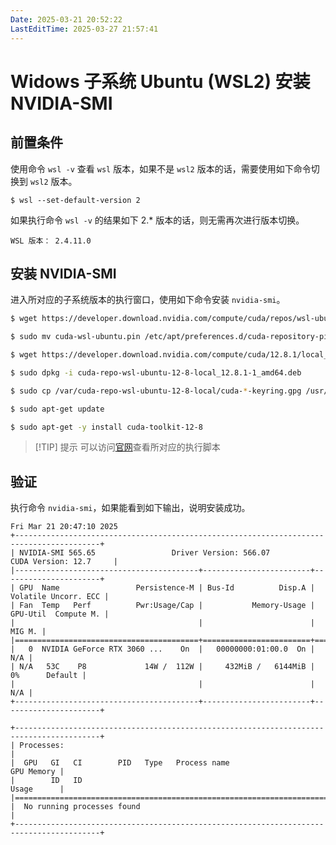 ```yaml
---
Date: 2025-03-21 20:52:22
LastEditTime: 2025-03-27 21:57:41
---
```

# Widows 子系统 Ubuntu (WSL2) 安装 NVIDIA-SMI

## 前置条件

使用命令 `wsl -v` 查看 `wsl` 版本，如果不是 `wsl2` 版本的话，需要使用如下命令切换到 `wsl2` 版本。

```bash:no-line-numbers
$ wsl --set-default-version 2
```

如果执行命令 `wsl -v` 的结果如下 2.* 版本的话，则无需再次进行版本切换。

```text:no-line-numbers
WSL 版本： 2.4.11.0
```

## 安装 NVIDIA-SMI

进入所对应的子系统版本的执行窗口，使用如下命令安装 `nvidia-smi`。
```bash
$ wget https://developer.download.nvidia.com/compute/cuda/repos/wsl-ubuntu/x86_64/cuda-wsl-ubuntu.pin

$ sudo mv cuda-wsl-ubuntu.pin /etc/apt/preferences.d/cuda-repository-pin-600

$ wget https://developer.download.nvidia.com/compute/cuda/12.8.1/local_installers/cuda-repo-wsl-ubuntu-12-8-local_12.8.1-1_amd64.deb

$ sudo dpkg -i cuda-repo-wsl-ubuntu-12-8-local_12.8.1-1_amd64.deb

$ sudo cp /var/cuda-repo-wsl-ubuntu-12-8-local/cuda-*-keyring.gpg /usr/share/keyrings/

$ sudo apt-get update

$ sudo apt-get -y install cuda-toolkit-12-8
```

> [!TIP] 提示
> 可以访问[官网](https://developer.nvidia.com/cuda-downloads?target_os=Linux&target_arch=x86_64&Distribution=WSL-Ubuntu&target_version=2.0&target_type=deb_local)查看所对应的执行脚本

## 验证

执行命令 `nvidia-smi`，如果能看到如下输出，说明安装成功。

```text:no-line-numbers
Fri Mar 21 20:47:10 2025
+-----------------------------------------------------------------------------------------+
| NVIDIA-SMI 565.65                 Driver Version: 566.07         CUDA Version: 12.7     |
|-----------------------------------------+------------------------+----------------------+
| GPU  Name                 Persistence-M | Bus-Id          Disp.A | Volatile Uncorr. ECC |
| Fan  Temp   Perf          Pwr:Usage/Cap |           Memory-Usage | GPU-Util  Compute M. |
|                                         |                        |               MIG M. |
|=========================================+========================+======================|
|   0  NVIDIA GeForce RTX 3060 ...    On  |   00000000:01:00.0  On |                  N/A |
| N/A   53C    P8             14W /  112W |     432MiB /   6144MiB |      0%      Default |
|                                         |                        |                  N/A |
+-----------------------------------------+------------------------+----------------------+

+-----------------------------------------------------------------------------------------+
| Processes:                                                                              |
|  GPU   GI   CI        PID   Type   Process name                              GPU Memory |
|        ID   ID                                                               Usage      |
|=========================================================================================|
|  No running processes found                                                             |
+-----------------------------------------------------------------------------------------+
```
